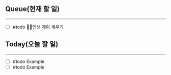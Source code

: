 ## Queue(현재 할 일)
---   
- [ ] #todo 인생 계획 세우기


## Today(오늘 할 일)
---   
- [ ] #todo Example
- [ ] #todo Example